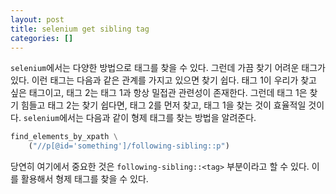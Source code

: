 ```yaml
---
layout: post
title: selenium get sibling tag
categories: []
---
```


`selenium`에서는 다양한 방법으로 태그를 찾을 수 있다. 그런데 가끔 찾기 어려운 태그가 있다. 이런 태그는 다음과 같은 관계를 가지고 있으면 찾기 쉽다. 태그 1이 우리가 찾고 싶은 태그이고, 태그 2는 태그 1과 항상 밀접관 관련성이 존재한다. 그런데 태그 1은 찾기 힘들고 태그 2는 찾기 쉽다면, 태그 2를 먼저 찾고, 태그 1을 찾는 것이 효율적일 것이다. `selenium`에서는 다음과 같이 형제 태그를 찾는 방법을 알려준다.

```python
find_elements_by_xpath \
	("//p[@id='something']/following-sibling::p")
```

당연히 여기에서 중요한 것은 `following-sibling::<tag>` 부분이라고 할 수 있다. 이를 활용해서 형제 태그를 찾을 수 있다.

